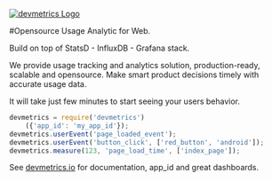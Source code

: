 [![devmetrics Logo](http://www.devmetrics.io/images/npmjs/logo.png)](http://www.devmetrics.io)

#Opensource Usage Analytic for Web.

Build on top of StatsD - InfluxDB - Grafana stack.

We provide usage tracking and analytics solution, production-ready, scalable and opensource. Make smart product decisions timely with accurate usage data.

It will take just few minutes to start seeing your users behavior.

```js
devmetrics = require('devmetrics')
	({'app_id': 'my_app_id'});
devmetrics.userEvent('page_loaded_event');
devmetrics.userEvent('button_click', ['red_button', 'android']);
devmetrics.measure(123, 'page_load_time', ['index_page']);
```

See [devmetrics.io](http://www.devmetrics.io) for documentation, app_id and great dashboards.
